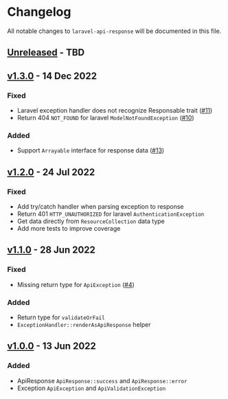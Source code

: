 # Changelog

All notable changes to `laravel-api-response` will be documented in this file.

## [Unreleased](https://github.com/kodepandai/laravel-api-response/compare/v1.3.0...main) - TBD

## [v1.3.0](https://github.com/kodepandai/laravel-api-response/compare/v1.2.0...v1.3.0) - 14 Dec 2022

### Fixed

- Laravel exception handler does not recognize Responsable trait ([#11](https://github.com/kodepandai/laravel-api-response/pull/11))
- Return 404 `NOT_FOUND` for laravel `ModelNotFoundException` ([#10](https://github.com/kodepandai/laravel-api-response/pull/10))

### Added

- Support `Arrayable` interface for response data ([#13](https://github.com/kodepandai/laravel-api-response/pull/13))

## [v1.2.0](https://github.com/kodepandai/laravel-api-response/compare/v1.1.0...v1.2.0) - 24 Jul 2022

### Fixed

- Add try/catch handler when parsing exception to response
- Return 401 `HTTP_UNAUTHORIZED` for laravel `AuthenticationException`
- Get data directly from `ResourceCollection` data type
- Add more tests to improve coverage

## [v1.1.0](https://github.com/kodepandai/laravel-api-response/compare/v1.0.0...v1.1.0) - 28 Jun 2022

### Fixed

- Missing return type for `ApiException` ([#4](https://github.com/kodepandai/laravel-api-response/pull/4))

### Added

- Return type for `validateOrFail`
- `ExceptionHandler::renderAsApiResponse` helper

## [v1.0.0](https://github.com/kodepandai/laravel-api-response/compare/b5f439...v1.0.0) - 13 Jun 2022

### Added

- ApiResponse `ApiResponse::success` and `ApiResponse::error`
- Exception `ApiException` and `ApiValidationException`

